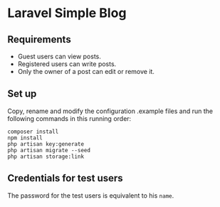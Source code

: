 # Laravel Simple Blog

## Requirements
- Guest users can view posts.
- Registered users can write posts.
- Only the owner of a post can edit or remove it. 

## Set up
Copy, rename and modify the configuration .example files and run the following commands in this running order:

```
composer install
npm install
php artisan key:generate
php artisan migrate --seed
php artisan storage:link
```

## Credentials for test users
The password for the test users is equivalent to his `name`.